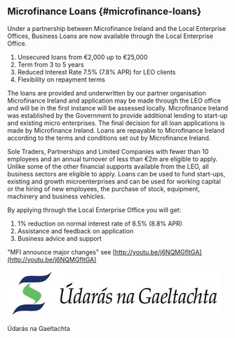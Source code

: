 ## Microfinance Loans {#microfinance-loans}

Under a partnership between Microfinance Ireland and the Local Enterprise Offices, Business Loans are now available through the Local Enterprise Office.

1.  Unsecured loans from €2,000 up to €25,000
2.  Term from 3 to 5 years
3.  Reduced Interest Rate 7.5% (7.8% APR) for LEO clients
4.  Flexibility on repayment terms

The loans are provided and underwritten by our partner organisation Microfinance Ireland and application may be made through the LEO office and will be in the first instance will be assessed locally. Microfinance Ireland was established by the Government to provide additional lending to start-up and existing micro enterprises. The final decision for all loan applications is made by Microfinance Ireland. Loans are repayable to Microfinance Ireland according to the terms and conditions set out by Microfinance Ireland.

Sole Traders, Partnerships and Limited Companies with fewer than 10 employees and an annual turnover of less than €2m are eligible to apply. Unlike some of the other financial supports available from the LEO, all business sectors are eligible to apply. Loans can be used to fund start-ups, existing and growth microenterprises and can be used for working capital or the hiring of new employees, the purchase of stock, equipment, machinery and business vehicles.

By applying through the Local Enterprise Office you will get:

1.  1% reduction on normal interest rate of 8.5% (8.8% APR)
2.  Assistance and feedback on application
3.  Business advice and support

"MFI announce major changes" see [http://youtu.be/j6NQMGfltGA](http://youtu.be/j6NQMGfltGA)

![udaras-logo](assets/udaras-logo.jpeg)

Údarás na Gaeltachta